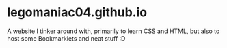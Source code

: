 # legomaniac04.github.io
A website I tinker around with, primarily to learn CSS and HTML, but also to host some Bookmarklets and neat stuff :D

